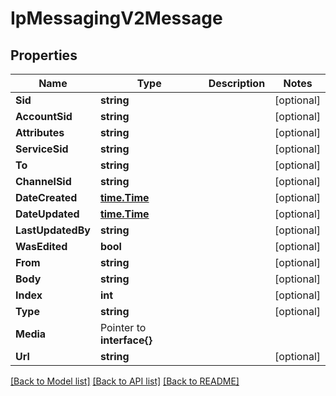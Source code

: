 # IpMessagingV2Message

## Properties

Name | Type | Description | Notes
------------ | ------------- | ------------- | -------------
**Sid** | **string** |  |[optional] 
**AccountSid** | **string** |  |[optional] 
**Attributes** | **string** |  |[optional] 
**ServiceSid** | **string** |  |[optional] 
**To** | **string** |  |[optional] 
**ChannelSid** | **string** |  |[optional] 
**DateCreated** | [**time.Time**](time.Time.md) |  |[optional] 
**DateUpdated** | [**time.Time**](time.Time.md) |  |[optional] 
**LastUpdatedBy** | **string** |  |[optional] 
**WasEdited** | **bool** |  |[optional] 
**From** | **string** |  |[optional] 
**Body** | **string** |  |[optional] 
**Index** | **int** |  |[optional] 
**Type** | **string** |  |[optional] 
**Media** | Pointer to **interface{}** |  |
**Url** | **string** |  |[optional] 

[[Back to Model list]](../README.md#documentation-for-models) [[Back to API list]](../README.md#documentation-for-api-endpoints) [[Back to README]](../README.md)


